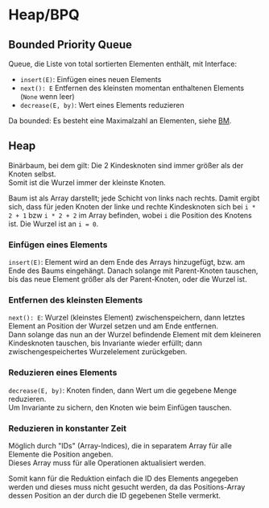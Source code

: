# Heap/BPQ
## Bounded Priority Queue
Queue, die Liste von total sortierten Elementen enthält, mit Interface:

- `insert(E)`: Einfügen eines neuen Elements
- `next(): E` Entfernen des kleinsten momentan enthaltenen Elements
  (`None` wenn leer)
- `decrease(E, by)`: Wert eines Elements reduzieren

Da bounded: Es besteht eine Maximalzahl an Elementen, siehe
[BM](./6_hashtable.md).


## Heap
Binärbaum, bei dem gilt: Die 2 Kindesknoten sind immer größer als der Knoten
selbst.  
Somit ist die Wurzel immer der kleinste Knoten.

Baum ist als Array darstellt; jede Schicht von links nach rechts. Damit ergibt
sich, dass für jeden Knoten der linke und rechte Kindesknoten sich bei
`i * 2 + 1` bzw `i * 2 + 2` im Array befinden, wobei `i` die Position des
Knotens ist. Die Wurzel ist an `i = 0`.

### Einfügen eines Elements
`insert(E)`: Element wird an dem Ende des Arrays hinzugefügt, bzw. am Ende
des Baums eingehängt. Danach solange mit Parent-Knoten tauschen, bis das
neue Element größer als der Parent-Knoten, oder die Wurzel ist.

### Entfernen des kleinsten Elements
`next(): E`: Wurzel (kleinstes Element) zwischenspeichern, dann
letztes Element an Position der Wurzel setzen und am Ende entfernen.  
Dann solange das nun an der Wurzel befindende Element mit dem kleineren
Kindesknoten tauschen, bis Invariante wieder erfüllt; dann
zwischengespeichertes Wurzelelement zurückgeben.

### Reduzieren eines Elements
`decrease(E, by)`: Knoten finden, dann Wert um die gegebene Menge reduzieren.  
Um Invariante zu sichern, den Knoten wie beim Einfügen tauschen.

### Reduzieren in konstanter Zeit
Möglich durch "IDs" (Array-Indices), die in separatem Array für alle Elemente
die Position angeben.  
Dieses Array muss für alle Operationen aktualisiert werden.

Somit kann für die Reduktion einfach die ID des Elements angegeben werden und
dieses muss nicht gesucht werden, da das Positions-Array dessen Position
an der durch die ID gegebenen Stelle vermerkt.
